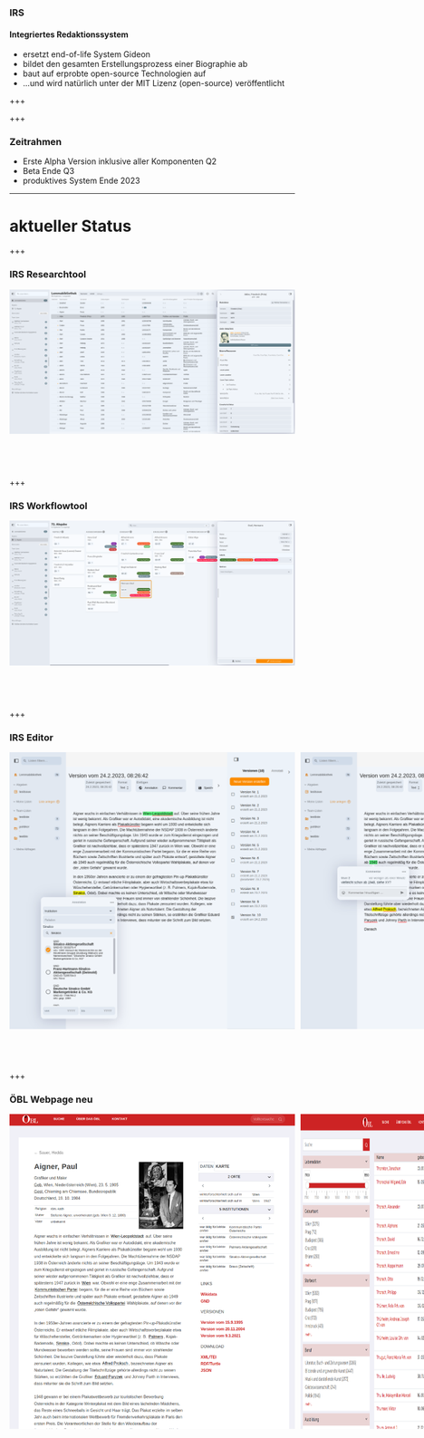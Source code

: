 ### IRS
#### Integriertes Redaktionssystem
- ersetzt end-of-life System Gideon<!-- .element: class="fragment" -->
- bildet den gesamten Erstellungsprozess einer Biographie ab<!-- .element: class="fragment" -->
- baut auf erprobte open-source Technologien auf<!-- .element: class="fragment" -->
- ...und wird natürlich unter der MIT Lizenz (open-source) veröffentlicht<!-- .element: class="fragment" -->

+++

<span class="fragment"></span>
<span class="fragment"></span>
<span class="fragment"></span>
<span class="fragment"></span>

<div data-animate data-src="images/irs_structure.drawio.svg">
<!--
{ "setup": [
{ "element": "#cell-5, #cell-14, #cell-6, #cell-15, #cell-16, #cell-7, #cell-17, #cell-8, #cell-9, #cell-2", "modifier": "attr", "parameters": [ {"class": "fragment", "data-fragment-index": "0"} ] },
{ "element": "#cell-12, #cell-3, #cell-10", "modifier": "attr", "parameters": [ {"class": "fragment", "data-fragment-index": "1"} ] },
{ "element": "#cell-13, #cell-4, #cell-11", "modifier": "attr", "parameters": [ {"class": "fragment", "data-fragment-index": "2"} ] },
{ "element": "#cell-25, #cell-24", "modifier": "attr", "parameters": [ {"class": "fragment", "data-fragment-index": "3"} ] }
]}
-->
</div>

+++

### Zeitrahmen
- Erste Alpha Version inklusive aller Komponenten Q2<!-- .element: class="fragment" -->
- Beta Ende Q3<!-- .element: class="fragment" -->
- produktives System Ende 2023<!-- .element: class="fragment" -->

---

# aktueller Status

+++

### IRS Researchtool

<img class="r-stretch" style="margin-bottom:60px" src="images/screenshot_irs_researchtool.png">

+++

### IRS Workflowtool

<img class="r-stretch" style="margin-bottom:60px" src="images/screenshot_irs_workflow_2.png">

+++

### IRS Editor

<div class="r-stretch" style="display: flex;">
<img style="margin-bottom:60px; flex: 1; margin-right: 5px;" src="images/screenshot-irs-editor-v1.png">
<img style="margin-bottom:60px; flex: 1; margin-left: 5px" src="images/screenshot-irs-editor-v2.png">
</div>

+++

### ÖBL Webpage neu

<div class="r-stretch" style="display: flex;">
<img class="r-stretch" style="margin-bottom:60px;flex: 1;margin-right: 5px;" src="images/screenshot_oebl_aigner_page.png">
<img class="r-stretch" style="margin-bottom:60px;flex: 1;margin-left: 5px;" src="images/screenshot-oebl-apis-search.png">
</div>